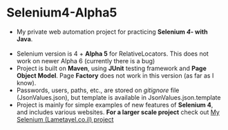 # Selenium4-Alpha5

* My private web automation project for practicing <b>Selenium <i> 4</i>- with Java</b>. <br/><br/>
* Selenium version is 4 + <b>Alpha 5</b> for RelativeLocators. This does not work on newer Alpha 6 (currently there is a bug)
* Project is built on <b>Maven</b>, using <b>JUnit</b> testing framework and <b>Page Object Model</b>. Page <b>Factory</b> does not work in this version (as far as I know). <br/>
* Passwords, users, paths, etc., are stored on _gitignore_ file (JsonValues.json), but template is available in JsonValues.json.template <br/>
* Project is mainly for simple examples of new features of <b>Selenium 4</b>, and includes various websites. <b>For a larger scale project</b> check out [My Selenium (Lametayel.co.il) project](https://github.com/SivanKimchi/Selenium.git)

<br/>


